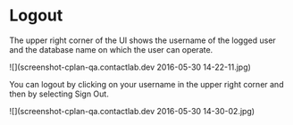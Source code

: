 # Logout

The upper right corner of the UI shows the username of the logged user and the database name on which the user can operate.

![](screenshot-cplan-qa.contactlab.dev 2016-05-30 14-22-11.jpg)

You can logout by clicking on your username in the upper right corner and then by selecting Sign Out.

![](screenshot-cplan-qa.contactlab.dev 2016-05-30 14-30-02.jpg)

